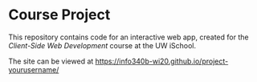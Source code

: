 # Course Project

This repository contains code for an interactive web app, created for the _Client-Side Web Development_ course at the UW iSchool.

The site can be viewed at <https://info340b-wi20.github.io/project-yourusername/>
